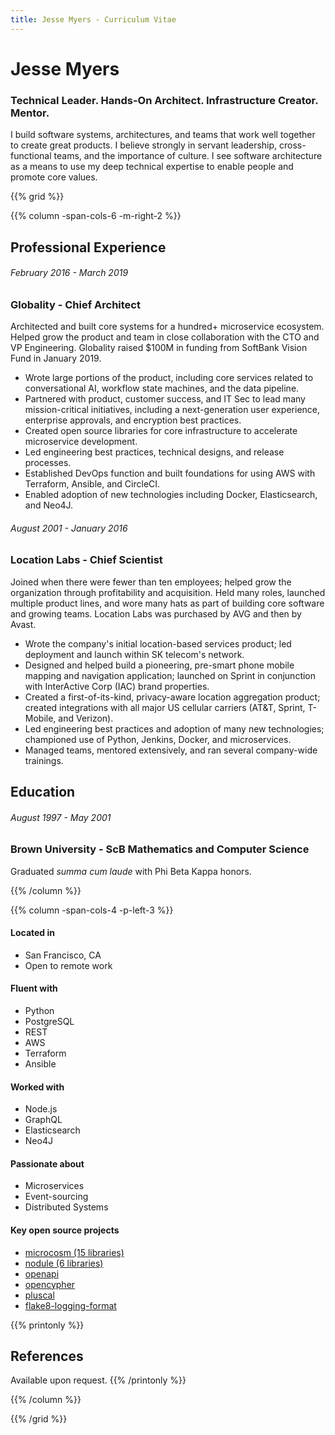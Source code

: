 ```yaml
---
title: Jesse Myers - Curriculum Vitae
---
```

# Jesse Myers
### Technical Leader. Hands-On Architect. Infrastructure Creator. Mentor.

I build software systems, architectures, and teams that work well together to create great products.
I believe strongly in servant leadership, cross-functional teams, and the importance of culture.
I see software architecture as a means to use my deep technical expertise to enable people and promote core values.

{{% grid %}}

{{% column -span-cols-6 -m-right-2 %}}
## Professional Experience
###### *February 2016 - March 2019*
### Globality - Chief Architect

Architected and built core systems for a hundred+ microservice ecosystem.
Helped grow the product and team in close collaboration with the CTO and VP Engineering.
Globality raised $100M in funding from SoftBank Vision Fund in January 2019.

* Wrote large portions of the product, including core services related to conversational AI, workflow state
  machines, and the data pipeline.
* Partnered with product, customer success, and IT Sec to lead many mission-critical initiatives, including
  a next-generation user experience, enterprise approvals, and encryption best practices.
* Created open source libraries for core infrastructure to accelerate microservice development.
* Led engineering best practices, technical designs, and release processes.
* Established DevOps function and built foundations for using AWS with Terraform, Ansible, and CircleCI.
* Enabled adoption of new technologies including Docker, Elasticsearch, and Neo4J.

<!--
<br/>
<br/>
<br/>
<br/>
<br/>
<br/>
<br/>
<br/>
-->

###### *August 2001 - January 2016*
### Location Labs - Chief Scientist

Joined when there were fewer than ten employees; helped grow the organization through profitability and acquisition.
Held many roles, launched multiple product lines, and wore many hats as part of building core software and growing teams.
Location Labs was purchased by AVG and then by Avast.

 * Wrote the company's initial location-based services product;
   led deployment and launch within SK telecom's network.
 * Designed and helped build a pioneering, pre-smart phone mobile mapping and navigation application;
   launched on Sprint in conjunction with InterActive Corp (IAC) brand properties.
 * Created a first-of-its-kind, privacy-aware location aggregation product; created integrations with
   all major US cellular carriers (AT&T, Sprint, T-Mobile, and Verizon).
 * Led engineering best practices and adoption of many new technologies;
   championed use of Python, Jenkins, Docker, and microservices.
 * Managed teams, mentored extensively, and ran several company-wide trainings.

## Education
###### *August 1997 - May 2001*
### Brown University - ScB Mathematics and Computer Science

Graduated *summa cum laude* with Phi Beta Kappa honors.

{{% /column %}}

{{% column -span-cols-4 -p-left-3 %}}

#### Located in

  * San Francisco, CA
  * Open to remote work

#### Fluent with
  * Python
  * PostgreSQL
  * REST
  * AWS
  * Terraform
  * Ansible

#### Worked with
  * Node.js
  * GraphQL
  * Elasticsearch
  * Neo4J

#### Passionate about
  * Microservices
  * Event-sourcing
  * Distributed Systems

#### Key open source projects
 * [microcosm (15 libraries)](https://microcosm.dev)
 * [nodule (6 libraries)](https://nodule.dev)
 * [openapi](https://github.com/globality-corp/openapi)
 * [opencypher](https://github.com/globality-corp/opencypher)
 * [pluscal](https://github.com/jessemyers/pluscal)
 * [flake8-logging-format](https://github.com/globality-corp/flake8-logging-format)

{{% printonly %}}
## References

Available upon request. <!-- Please contact me at [youremail@email.com](mailto:youremail@email.com) for references. -->
{{% /printonly %}}

{{% /column %}}

{{% /grid %}}
